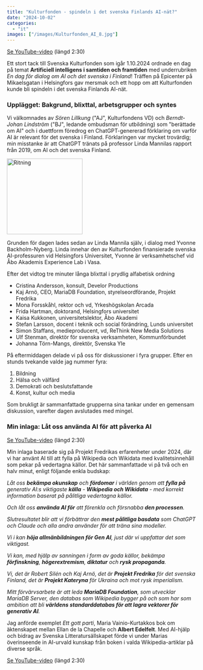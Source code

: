 ```yaml
---
title: "Kulturfonden - spindeln i det svenska Finlands AI-nät?"
date: "2024-10-02"
categories:
  - "it"
images: ["/images/Kulturfonden_AI_8.jpg"]
---
```


[Se YouTube-video](https://youtu.be/qBC4sa-aKJQ) (längd 2:30)

Ett stort tack till Svenska Kulturfonden som igår 1.10.2024 ordnade en dag på temat **Artificiell intelligens i samtiden och framtiden** med underrubriken *En dag för dialog om AI och det svenska i Finland*! Träffen på Epicenter på Mikaelsgatan i Helsingfors gav mersmak och ett hopp om att Kulturfonden kunde bli spindeln i det svenska Finlands AI-nät.

### Upplägget: Bakgrund, blixttal, arbetsgrupper och syntes

Vi välkomnades av *Sören Lillkung* ("AJ", Kulturfondens VD) och *Berndt-Johan Lindström* ("BJ", ledande ombudsman för utbildning) som "berättade om AI" och i duettform föredrog en ChatGPT-genererad förklaring om varför AI är relevant för det svenska i Finland. Förklaringen var mycket trovärdig; min misstanke är att ChatGPT tränats på professor Linda Mannilas rapport från 2019, om AI och det svenska Finland.

<img src="/images/Kulturfonden_AI_1.jpg" alt="Ritning" width="200"/>

Grunden för dagen lades sedan av Linda Mannila själv, i dialog med Yvonne Backholm-Nyberg. Linda innehar den av Kulturfonden finansierade svenska AI-professuren vid Helsingfors Universitet, Yvonne är verksamhetschef vid Åbo Akademis Experience Lab i Vasa.

Efter det vidtog tre minuter långa blixttal i prydlig alfabetisk ordning
* Cristina Andersson, konsult, Develor Productions
* Kaj Arnö, CEO, MariaDB Foundation, styrelseordförande, Projekt Fredrika
* Mona Forsskåhl, rektor och vd, Yrkeshögskolan Arcada
* Frida Hartman, doktorand, Helsingfors universitet
* Kaisa Kukkonen, universitetslektor, Åbo Akademi
* Stefan Larsson, docent i teknik och social förändring, Lunds universitet
* Simon Staffans, medieproducent, vd, ReThink New Media Solutions
* Ulf Stenman, direktör för svenska verksamheten, Kommunförbundet
* Johanna Törn-Mangs, direktör, Svenska Yle

På eftermiddagen delade vi på oss för diskussioner i fyra grupper. Efter en stunds tvekande valde jag nummer fyra:

1. Bildning
2. Hälsa och välfärd
3. Demokrati och beslutsfattande
4. Konst, kultur och media

Som brukligt är sammanfattade grupperna sina tankar under en gemensam diskussion, varefter dagen avslutades med mingel.


### Min inlaga: Låt oss använda AI för att påverka AI

[Se YouTube-video](https://youtu.be/qBC4sa-aKJQ) (längd 2:30)

Min inlaga baserade sig på Projekt Fredrikas erfarenheter under 2024, där vi har använt AI till att fylla på Wikipedia och Wikidata med kvalitetsinnehåll som pekar på vedertagna källor. Det här sammanfattade vi på två och en halv minut, enligt följande enkla budskap:

*Låt oss **bekämpa okunskap** och **fördomar** i världen genom att **fylla på** generativ AI:s viktigaste **källa** - **Wikipedia och Wikidata** - med korrekt information baserat på pålitliga vedertagna källor.*

*Och låt oss **använda AI för** att förenkla och försnabba **den processen**.*

*Slutresultatet blir att vi förbättrar den **mest pålitliga basdata** som ChatGPT och Claude och alla andra använder för att träna sina modeller.*

*Vi i kan **höja allmänbildningen för Gen AI**, just där vi uppfattar det som viktigast.*

*Vi kan, med hjälp av sanningen i form av goda källor, bekämpa **förfinskning**, **högerextremism**, **diktatur** och **rysk propaganda**.*

*Vi, det är Robert Silén och Kaj Arnö, det är **Projekt Fredrika** för det svenska Finland, det är **Projekt Kateryna** för Ukraina och mot rysk imperialism.*

*Mitt förvärvsarbete är att leda **MariaDB Foundation**, som utvecklar MariaDB Server, den databas som Wikipedia bygger på och som har som ambition att bli **världens standarddatabas för att lagra vektorer för generativ AI**.*

Jag anförde exemplet *Ett gott parti*, Maria Vainio-Kurtakkos bok om äktenskapet mellan Ellan de la Chapelle och **Albert Edelfelt**. Med AI-hjälp och bidrag av Svenska Litteratursällskapet förde vi under Marias överinseende in AI-urvald kunskap från boken i valda Wikipedia-artiklar på diverse språk.

[Se YouTube-video](https://youtu.be/qBC4sa-aKJQ) (längd 2:30)


